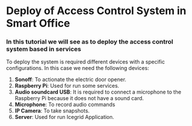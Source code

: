 # Deploy of Access Control System in Smart Office

### In this tutorial we will see as to deploy the access control system based in services

To deploy the system is required different devices with a specific configurations. In this case we need the following devices:

1. **Sonoff**: To actionate the electric door opener.
2. **Raspberry Pi**: Used for run some services.
3. **Audio soundcard USB**: It is required to connect a microphone to the Raspberry Pi because it does not have a sound card.
4. **Microphone**: To record audio commands
5. **IP Camera**: To take snapshots.
6. **Server**: Used for run Icegrid Application.

